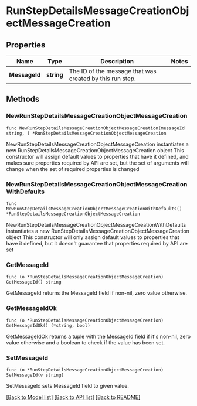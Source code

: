 # RunStepDetailsMessageCreationObjectMessageCreation

## Properties

Name | Type | Description | Notes
------------ | ------------- | ------------- | -------------
**MessageId** | **string** | The ID of the message that was created by this run step. | 

## Methods

### NewRunStepDetailsMessageCreationObjectMessageCreation

`func NewRunStepDetailsMessageCreationObjectMessageCreation(messageId string, ) *RunStepDetailsMessageCreationObjectMessageCreation`

NewRunStepDetailsMessageCreationObjectMessageCreation instantiates a new RunStepDetailsMessageCreationObjectMessageCreation object
This constructor will assign default values to properties that have it defined,
and makes sure properties required by API are set, but the set of arguments
will change when the set of required properties is changed

### NewRunStepDetailsMessageCreationObjectMessageCreationWithDefaults

`func NewRunStepDetailsMessageCreationObjectMessageCreationWithDefaults() *RunStepDetailsMessageCreationObjectMessageCreation`

NewRunStepDetailsMessageCreationObjectMessageCreationWithDefaults instantiates a new RunStepDetailsMessageCreationObjectMessageCreation object
This constructor will only assign default values to properties that have it defined,
but it doesn't guarantee that properties required by API are set

### GetMessageId

`func (o *RunStepDetailsMessageCreationObjectMessageCreation) GetMessageId() string`

GetMessageId returns the MessageId field if non-nil, zero value otherwise.

### GetMessageIdOk

`func (o *RunStepDetailsMessageCreationObjectMessageCreation) GetMessageIdOk() (*string, bool)`

GetMessageIdOk returns a tuple with the MessageId field if it's non-nil, zero value otherwise
and a boolean to check if the value has been set.

### SetMessageId

`func (o *RunStepDetailsMessageCreationObjectMessageCreation) SetMessageId(v string)`

SetMessageId sets MessageId field to given value.



[[Back to Model list]](../README.md#documentation-for-models) [[Back to API list]](../README.md#documentation-for-api-endpoints) [[Back to README]](../README.md)


